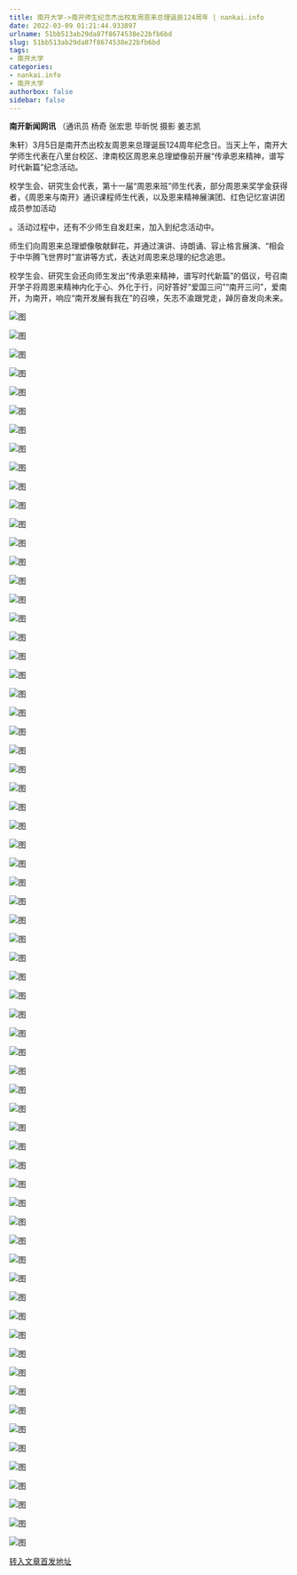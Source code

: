 ```yaml
---
title: 南开大学->南开师生纪念杰出校友周恩来总理诞辰124周年 | nankai.info
date: 2022-03-09 01:21:44.933897
urlname: 51bb513ab29da87f8674538e22bfb6bd
slug: 51bb513ab29da87f8674538e22bfb6bd
tags: 
- 南开大学
categories:
- nankai.info
- 南开大学
authorbox: false
sidebar: false
---
```

**南开新闻网讯** （通讯员 杨奇 张宏思 毕昕悦 摄影 姜志凯

朱轩）3月5日是南开杰出校友周恩来总理诞辰124周年纪念日。当天上午，南开大学师生代表在八里台校区、津南校区周恩来总理塑像前开展“传承恩来精神，谱写时代新篇”纪念活动。

校学生会、研究生会代表，第十一届“周恩来班”师生代表，部分周恩来奖学金获得者，《周恩来与南开》通识课程师生代表，以及恩来精神展演团、红色记忆宣讲团成员参加活动
<!--more-->
。活动过程中，还有不少师生自发赶来，加入到纪念活动中。

师生们向周恩来总理塑像敬献鲜花，并通过演讲、诗朗诵、容止格言展演、“相会于中华腾飞世界时”宣讲等方式，表达对周恩来总理的纪念追思。

校学生会、研究生会还向师生发出“传承恩来精神，谱写时代新篇”的倡议，号召南开学子将周恩来精神内化于心、外化于行，问好答好“爱国三问”“南开三问”，爱南开，为南开，响应“南开发展有我在”的召唤，矢志不渝跟党走，踔厉奋发向未来。

![图](http://news.nankai.edu.cn/ywsd/system/2022/03/05/g)

![图](http://news.nankai.edu.cn/ywsd/system/2022/03/05/p)

![图](http://news.nankai.edu.cn/ywsd/system/2022/03/05/j)

![图](http://news.nankai.edu.cn/ywsd/system/2022/03/05/)

![图](http://news.nankai.edu.cn/ywsd/system/2022/03/05/7)

![图](http://news.nankai.edu.cn/ywsd/system/2022/03/05/d)

![图](http://news.nankai.edu.cn/ywsd/system/2022/03/05/f)

![图](http://news.nankai.edu.cn/ywsd/system/2022/03/05/9)

![图](http://news.nankai.edu.cn/ywsd/system/2022/03/05/8)

![图](http://news.nankai.edu.cn/ywsd/system/2022/03/05/6)

![图](http://news.nankai.edu.cn/ywsd/system/2022/03/05/8)

![图](http://news.nankai.edu.cn/ywsd/system/2022/03/05/b)

![图](http://news.nankai.edu.cn/ywsd/system/2022/03/05/_)

![图](http://news.nankai.edu.cn/ywsd/system/2022/03/05/5)

![图](http://news.nankai.edu.cn/ywsd/system/2022/03/05/7)

![图](http://news.nankai.edu.cn/ywsd/system/2022/03/05/9)

![图](http://news.nankai.edu.cn/ywsd/system/2022/03/05/4)

![图](http://news.nankai.edu.cn/ywsd/system/2022/03/05/4)

![图](http://news.nankai.edu.cn/ywsd/system/2022/03/05/0)

![图](http://news.nankai.edu.cn/ywsd/system/2022/03/05/0)

![图](http://news.nankai.edu.cn/ywsd/system/2022/03/05/0)

![图](http://news.nankai.edu.cn/ywsd/system/2022/03/05/3)

![图](http://news.nankai.edu.cn/ywsd/system/2022/03/05/0)

![图](http://news.nankai.edu.cn/ywsd/system/2022/03/05/0)

![图](http://news.nankai.edu.cn/)

![图](http://news.nankai.edu.cn/ywsd/system/2022/03/05/9)

![图](http://news.nankai.edu.cn/ywsd/system/2022/03/05/4)

![图](http://news.nankai.edu.cn/ywsd/system/2022/03/05/4)

![图](http://news.nankai.edu.cn/)

![图](http://news.nankai.edu.cn/ywsd/system/2022/03/05/0)

![图](http://news.nankai.edu.cn/ywsd/system/2022/03/05/0)

![图](http://news.nankai.edu.cn/ywsd/system/2022/03/05/0)

![图](http://news.nankai.edu.cn/)

![图](http://news.nankai.edu.cn/ywsd/system/2022/03/05/3)

![图](http://news.nankai.edu.cn/ywsd/system/2022/03/05/0)

![图](http://news.nankai.edu.cn/ywsd/system/2022/03/05/0)

![图](http://news.nankai.edu.cn/)

![图](http://news.nankai.edu.cn/ywsd/system/2022/03/05/c)

![图](http://news.nankai.edu.cn/ywsd/system/2022/03/05/i)

![图](http://news.nankai.edu.cn/ywsd/system/2022/03/05/p)

![图](http://news.nankai.edu.cn/)

![图](http://news.nankai.edu.cn/ywsd/system/2022/03/05/n)

![图](http://news.nankai.edu.cn/ywsd/system/2022/03/05/c)

![图](http://news.nankai.edu.cn/ywsd/system/2022/03/05/)

![图](http://news.nankai.edu.cn/ywsd/system/2022/03/05/u)

![图](http://news.nankai.edu.cn/ywsd/system/2022/03/05/d)

![图](http://news.nankai.edu.cn/ywsd/system/2022/03/05/e)

![图](http://news.nankai.edu.cn/ywsd/system/2022/03/05/)

![图](http://news.nankai.edu.cn/ywsd/system/2022/03/05/i)

![图](http://news.nankai.edu.cn/ywsd/system/2022/03/05/a)

![图](http://news.nankai.edu.cn/ywsd/system/2022/03/05/k)

![图](http://news.nankai.edu.cn/ywsd/system/2022/03/05/n)

![图](http://news.nankai.edu.cn/ywsd/system/2022/03/05/a)

![图](http://news.nankai.edu.cn/ywsd/system/2022/03/05/n)

![图](http://news.nankai.edu.cn/ywsd/system/2022/03/05/)

![图](http://news.nankai.edu.cn/ywsd/system/2022/03/05/s)

![图](http://news.nankai.edu.cn/ywsd/system/2022/03/05/w)

![图](http://news.nankai.edu.cn/ywsd/system/2022/03/05/e)

![图](http://news.nankai.edu.cn/ywsd/system/2022/03/05/n)

![图](http://news.nankai.edu.cn/)

![图](http://news.nankai.edu.cn/)

![图](http://news.nankai.edu.cn/ywsd/system/2022/03/05/:)

![图](http://news.nankai.edu.cn/ywsd/system/2022/03/05/p)

![图](http://news.nankai.edu.cn/ywsd/system/2022/03/05/t)

![图](http://news.nankai.edu.cn/ywsd/system/2022/03/05/t)

![图](http://news.nankai.edu.cn/ywsd/system/2022/03/05/h)

[转入文章首发地址](http://news.nankai.edu.cn/ywsd/system/2022/03/05/030050491.shtml)